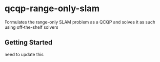 # qcqp-range-only-slam

Formulates the range-only SLAM problem as a QCQP and solves it as such using
off-the-shelf solvers

## Getting Started

need to update this
